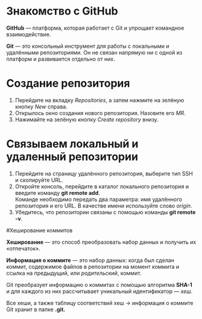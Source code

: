 # Знакомство с GitHub  


**GitHub** — платформа, которая работает с Git и упрощает командное взаимодействие.  


**Git** — это консольный инструмент для работы с локальными и удалёнными репозиториями. Он не связан напрямую ни с одной из платформ и развивается отдельно от них.  


# Создание репозитория  


1. Перейдите на вкладку *Repositories*, а затем нажмите на зелёную кнопку *New* справа.  
2. Открылось окно создания нового репозитория. Назовите его *MR*.  
3. Нажимайте на зелёную кнопку *Create repository* внизу.  

# Связываем локальный и удаленный репозитории  

1. Перейдите на страницу удалённого репозитория, выберите тип SSH и скопируйте URL.  
2. Откройте консоль, перейдите в каталог локального репозитория и введите команду **git remote add**.  
   Команде необходимо передать два параметра: имя удалённого репозитория и его URL. В качестве имени используйте слово *origin*.  
3. Убедитесь, что репозитории связаны с помощью команды **git remote -v**.  

#Хеширование коммитов  

**Хеширование** — это способ преобразовать набор данных и получить их «отпечаток».  

**Информация о коммите** — это набор данных: когда был сделан коммит, содержимое файлов в репозитории на момент коммита и ссылка на предыдущий, или *родительский*, коммит.  

Git преобразует информацию о коммитах с помощью алгоритма **SHA-1** и для каждого из них рассчитывает уникальный идентификатор — *хеш*.  

Все хеши, а также таблицу соответствий хеш → информация о коммите Git хранит в папке **.git.**  
